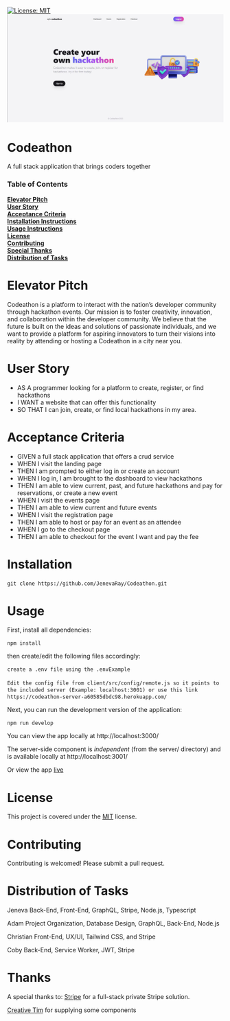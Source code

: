 [![License: MIT](https://img.shields.io/badge/License-MIT-blue.svg)](https://opensource.org/licenses/MIT)
![alt text](https://github.com/JenevaRay/Codeathon/blob/main/assets/codeathon.jpg)

# Codeathon

A full stack application that brings coders together

### Table of Contents

**[Elevator Pitch](#elevator-pitch)**<br>
**[User Story](#user-story)**<br>
**[Acceptance Criteria](#acceptance-criteria)**<br>
**[Installation Instructions](#installation)**<br>
**[Usage Instructions](#usage)**<br>
**[License](#license)**<br>
**[Contributing](#contributing)**<br>
**[Special Thanks](#thanks)**<br>
**[Distribution of Tasks](#distribution-of-tasks)**<br>

# Elevator Pitch

Codeathon is a platform to interact with the nation’s developer community through hackathon events. Our mission is to foster creativity, innovation, and collaboration within the developer community. We believe that the future is built on the ideas and solutions of passionate individuals, and we want to provide a platform for aspiring innovators to turn their visions into reality by attending or hosting a Codeathon in a city near you.

# User Story

- AS A programmer looking for a platform to create, register, or find hackathons
- I WANT a website that can offer this functionality
- SO THAT I can join, create, or find local hackathons in my area.

# Acceptance Criteria

- GIVEN a full stack application that offers a crud service
- WHEN I visit the landing page 
- THEN I am prompted to either log in or create an account
- WHEN I log in, I am brought to the dashboard to view hackathons
- THEN I am able to view current, past, and future hackathons and pay for reservations, or create a new event
- WHEN I visit the events page
- THEN I am able to view current and future events
- WHEN I visit the registration page
- THEN I am able to host or pay for an event as an attendee
- WHEN I go to the checkout page
- THEN I am able to checkout for the event I want and pay the fee


# Installation

`git clone https://github.com/JenevaRay/Codeathon.git`


# Usage

First, install all dependencies:

```
npm install
```

then create/edit the following files accordingly:
```
create a .env file using the .envExample

Edit the config file from client/src/config/remote.js so it points to the included server (Example: localhost:3001) or use this link https://codeathon-server-a60585dbdc98.herokuapp.com/
```

Next, you can run the development version of the application:
```
npm run develop
```

You can view the app locally at http://localhost:3000/

The server-side component is *independent* (from the server/ directory) and is available locally at http://localhost:3001/

Or view the app [live](https://codeathon-1b48b4588e47.herokuapp.com/)

# License

This project is covered under the [MIT](https://opensource.org/licenses/MIT) license.

# Contributing

Contributing is welcomed! Please submit a pull request.

# Distribution of Tasks

Jeneva
Back-End, Front-End, GraphQL, Stripe, Node.js, Typescript

Adam
Project Organization, Database Design, GraphQL, Back-End, Node.js

Christian
Front-End, UX/UI, Tailwind CSS, and Stripe

Coby
Back-End, Service Worker, JWT, Stripe


# Thanks

A special thanks to:
[Stripe](https://github.com/stripe-samples/accept-a-payment) for a full-stack private Stripe solution.

[Creative Tim](https://www.creative-tim.com/) for supplying some components



